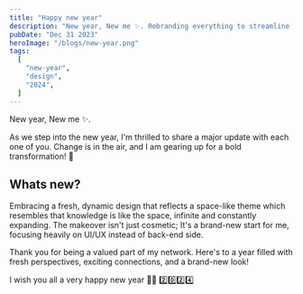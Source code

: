 ```yaml
---
title: "Happy new year"
description: "New year, New me ✨. Rebranding everything to streamline with my design language"
pubDate: "Dec 31 2023"
heroImage: "/blogs/new-year.png"
tags:
  [
    "new-year",
    "design",
    "2024",
  ]
---
```


New year, New me ✨. 

As we step into the new year, I'm thrilled to share a major update with each one of you. Change is in the air, and I am gearing up for a bold transformation! 🚀

## Whats new?
Embracing a fresh, dynamic design that reflects a space-like theme which resembles that knowledge is like the space, infinite and constantly expanding. The makeover isn't just cosmetic; It's a brand-new start for me, focusing heavily on UI/UX instead of back-end side.

Thank you for being a valued part of my network. Here's to a year filled with fresh perspectives, exciting connections, and a brand-new look!

I wish you all a very happy new year 🎇🧨 2️⃣0️⃣2️⃣4️⃣

